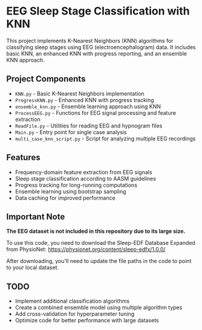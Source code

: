 # EEG Sleep Stage Classification with KNN

This project implements K-Nearest Neighbors (KNN) algorithms for classifying sleep stages using EEG (electroencephalogram) data. It includes basic KNN, an enhanced KNN with progress reporting, and an ensemble KNN approach.

## Project Components

- `KNN.py` - Basic K-Nearest Neighbors implementation
- `ProgressKNN.py` - Enhanced KNN with progress tracking
- `ensemble_knn.py` - Ensemble learning approach using KNN
- `ProcessEEG.py` - Functions for EEG signal processing and feature extraction
- `ReadFile.py` - Utilities for reading EEG and hypnogram files
- `Main.py` - Entry point for single case analysis
- `multi_case_knn_script.py` - Script for analyzing multiple EEG recordings

## Features

- Frequency-domain feature extraction from EEG signals
- Sleep stage classification according to AASM guidelines
- Progress tracking for long-running computations
- Ensemble learning using bootstrap sampling
- Data caching for improved performance

## Important Note

**The EEG dataset is not included in this repository due to its large size.**

To use this code, you need to download the Sleep-EDF Database Expanded from PhysioNet:
https://physionet.org/content/sleep-edfx/1.0.0/

After downloading, you'll need to update the file paths in the code to point to your local dataset.

## TODO

- Implement additional classification algorithms
- Create a combined ensemble model using multiple algorithm types
- Add cross-validation for hyperparameter tuning
- Optimize code for better performance with large datasets


